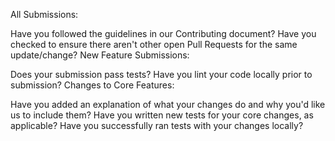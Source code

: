 All Submissions:

 Have you followed the guidelines in our Contributing document?
 Have you checked to ensure there aren't other open Pull Requests for the same update/change?
New Feature Submissions:

 Does your submission pass tests?
 Have you lint your code locally prior to submission?
Changes to Core Features:

 Have you added an explanation of what your changes do and why you'd like us to include them?
 Have you written new tests for your core changes, as applicable?
 Have you successfully ran tests with your changes locally?
